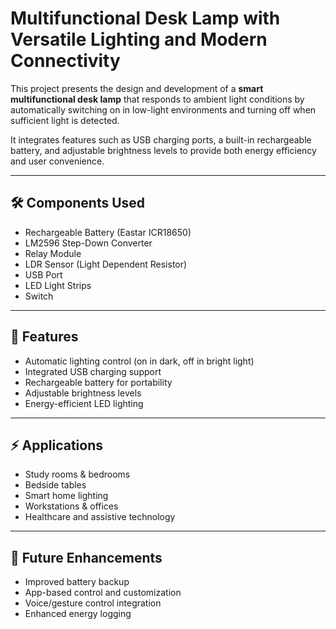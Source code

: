 # Multifunctional Desk Lamp with Versatile Lighting and Modern Connectivity

This project presents the design and development of a **smart multifunctional desk lamp** that responds to ambient light conditions by automatically switching on in low-light environments and turning off when sufficient light is detected.  

It integrates features such as USB charging ports, a built-in rechargeable battery, and adjustable brightness levels to provide both energy efficiency and user convenience.

---

## 🛠 Components Used
- Rechargeable Battery (Eastar ICR18650)  
- LM2596 Step-Down Converter  
- Relay Module  
- LDR Sensor (Light Dependent Resistor)  
- USB Port  
- LED Light Strips  
- Switch  

---

## 🚀 Features
- Automatic lighting control (on in dark, off in bright light)  
- Integrated USB charging support  
- Rechargeable battery for portability  
- Adjustable brightness levels  
- Energy-efficient LED lighting  

---

## ⚡ Applications
- Study rooms & bedrooms  
- Bedside tables  
- Smart home lighting  
- Workstations & offices  
- Healthcare and assistive technology  

---

## 🔮 Future Enhancements
- Improved battery backup  
- App-based control and customization  
- Voice/gesture control integration  
- Enhanced energy logging  



